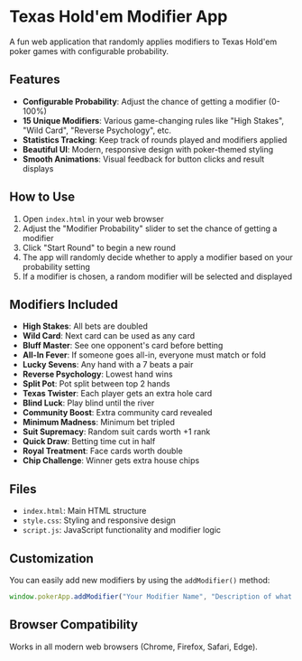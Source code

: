 # Texas Hold'em Modifier App

A fun web application that randomly applies modifiers to Texas Hold'em poker games with configurable probability.

## Features

- **Configurable Probability**: Adjust the chance of getting a modifier (0-100%)
- **15 Unique Modifiers**: Various game-changing rules like "High Stakes", "Wild Card", "Reverse Psychology", etc.
- **Statistics Tracking**: Keep track of rounds played and modifiers applied
- **Beautiful UI**: Modern, responsive design with poker-themed styling
- **Smooth Animations**: Visual feedback for button clicks and result displays

## How to Use

1. Open `index.html` in your web browser
2. Adjust the "Modifier Probability" slider to set the chance of getting a modifier
3. Click "Start Round" to begin a new round
4. The app will randomly decide whether to apply a modifier based on your probability setting
5. If a modifier is chosen, a random modifier will be selected and displayed

## Modifiers Included

- **High Stakes**: All bets are doubled
- **Wild Card**: Next card can be used as any card
- **Bluff Master**: See one opponent's card before betting
- **All-In Fever**: If someone goes all-in, everyone must match or fold
- **Lucky Sevens**: Any hand with a 7 beats a pair
- **Reverse Psychology**: Lowest hand wins
- **Split Pot**: Pot split between top 2 hands
- **Texas Twister**: Each player gets an extra hole card
- **Blind Luck**: Play blind until the river
- **Community Boost**: Extra community card revealed
- **Minimum Madness**: Minimum bet tripled
- **Suit Supremacy**: Random suit cards worth +1 rank
- **Quick Draw**: Betting time cut in half
- **Royal Treatment**: Face cards worth double
- **Chip Challenge**: Winner gets extra house chips

## Files

- `index.html`: Main HTML structure
- `style.css`: Styling and responsive design
- `script.js`: JavaScript functionality and modifier logic

## Customization

You can easily add new modifiers by using the `addModifier()` method:

```javascript
window.pokerApp.addModifier("Your Modifier Name", "Description of what it does");
```

## Browser Compatibility

Works in all modern web browsers (Chrome, Firefox, Safari, Edge).

